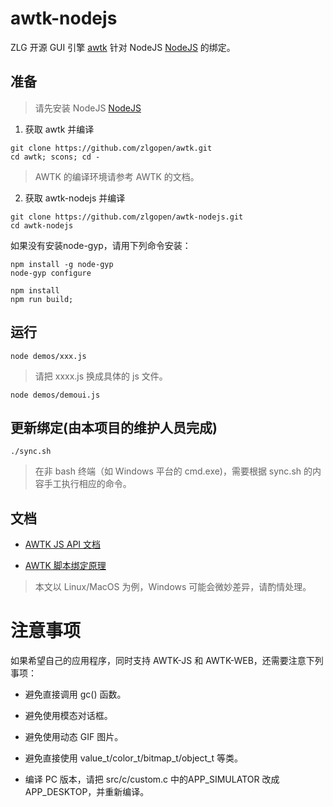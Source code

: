 # awtk-nodejs

ZLG 开源 GUI 引擎 [awtk](https://github.com/zlgopen/awtk) 针对 NodeJS [NodeJS](https://nodejs.org) 的绑定。

## 准备

> 请先安装 NodeJS [NodeJS](https://nodejs.org)

1. 获取 awtk 并编译

```
git clone https://github.com/zlgopen/awtk.git
cd awtk; scons; cd -
```

> AWTK 的编译环境请参考 AWTK 的文档。

2. 获取 awtk-nodejs 并编译

```
git clone https://github.com/zlgopen/awtk-nodejs.git
cd awtk-nodejs
```

如果没有安装node-gyp，请用下列命令安装：

```
npm install -g node-gyp
node-gyp configure
```

```
npm install
npm run build;
```

## 运行

```
node demos/xxx.js
```

> 请把 xxxx.js 换成具体的 js 文件。

```
node demos/demoui.js
```

## 更新绑定(由本项目的维护人员完成)

```
./sync.sh
```

> 在非 bash 终端（如 Windows 平台的 cmd.exe)，需要根据 sync.sh 的内容手工执行相应的命令。

## 文档

* [AWTK JS API 文档](https://github.com/zlgopen/awtk-binding/tree/master/docs/js)

* [AWTK 脚本绑定原理](https://github.com/zlgopen/awtk/blob/master/docs/script_binding.md)


> 本文以 Linux/MacOS 为例，Windows 可能会微妙差异，请酌情处理。

# 注意事项

如果希望自己的应用程序，同时支持 AWTK-JS 和 AWTK-WEB，还需要注意下列事项：

* 避免直接调用 gc() 函数。

* 避免使用模态对话框。

* 避免使用动态 GIF 图片。

* 避免直接使用 value\_t/color\_t/bitmap\_t/object\_t 等类。

* 编译 PC 版本，请把 src/c/custom.c 中的APP\_SIMULATOR 改成 APP\_DESKTOP，并重新编译。